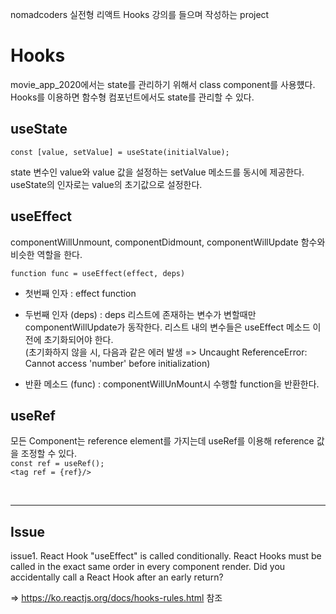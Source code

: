 nomadcoders 실전형 리액트 Hooks 강의를 들으며 작성하는 project

Hooks
======
movie_app_2020에서는 state를 관리하기 위해서 class component를 사용헀다. 
Hooks를 이용하면 함수형 컴포넌트에서도 state를 관리할 수 있다.




useState
------
``` const [value, setValue] = useState(initialValue); ```

state 변수인 value와 value 값을 설정하는 setValue 메소드를 동시에 제공한다.
useState의 인자로는 value의 초기값으로 설정한다.

useEffect
------
componentWillUnmount, componentDidmount, componentWillUpdate 함수와 비슷한 역할을 한다.

``` function func = useEffect(effect, deps) ```

- 첫번째 인자 : effect function <br>
- 두번째 인자 (deps) : deps 리스트에 존재하는 변수가 변할때만 componentWillUpdate가 동작한다.
리스트 내의 변수들은 useEffect 메소드 이전에 초기화되어야 한다. 
<br> (초기화하지 않을 시, 다음과 같은 에러 발생 => Uncaught ReferenceError: Cannot access 'number' before initialization) 


- 반환 메소드 (func) : componentWillUnMount시 수행할 function을 반환한다.


useRef
------ 
모든 Component는 reference element를 가지는데 useRef를 이용해 reference 값을 조정할 수 있다. 
<br> ``` const ref = useRef(); ```
<br> ``` <tag ref = {ref}/> ```

<br>

---

Issue
------
issue1. React Hook "useEffect" is called conditionally. React Hooks must be called in the exact same order in every component render. Did you accidentally call a React Hook after an early return?

=> https://ko.reactjs.org/docs/hooks-rules.html 참조
